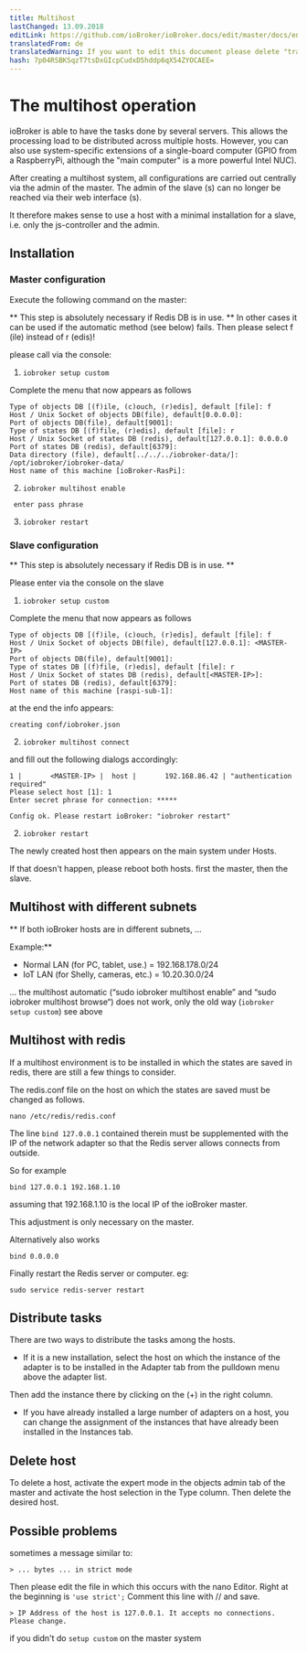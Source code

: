 ```yaml
---
title: Multihost
lastChanged: 13.09.2018
editLink: https://github.com/ioBroker/ioBroker.docs/edit/master/docs/en/config/multihost.md
translatedFrom: de
translatedWarning: If you want to edit this document please delete "translatedFrom" field, elsewise this document will be translated automatically again
hash: 7p04RSBKSqzT7tsDxGIcpCudxD5hddp6qX54ZYOCAEE=
---
```

# The multihost operation
ioBroker is able to have the tasks done by several servers. This allows the processing load to be distributed across multiple hosts.
However, you can also use system-specific extensions of a single-board computer (GPIO from a RaspberryPi, although the "main computer" is a more powerful Intel NUC).

After creating a multihost system, all configurations are carried out centrally via the admin of the master. The admin of the slave (s) can no longer be reached via their web interface (s).

It therefore makes sense to use a host with a minimal installation for a slave, i.e. only the js-controller and the admin.

## Installation
### Master configuration
Execute the following command on the master:

** This step is absolutely necessary if Redis DB is in use. ** In other cases it can be used if the automatic method (see below) fails. Then please select f (ile) instead of r (edis)!

please call via the console:

1. `iobroker setup custom`

Complete the menu that now appears as follows

```
Type of objects DB [(f)ile, (c)ouch, (r)edis], default [file]: f
Host / Unix Socket of objects DB(file), default[0.0.0.0]:
Port of objects DB(file), default[9001]:
Type of states DB [(f)file, (r)edis], default [file]: r
Host / Unix Socket of states DB (redis), default[127.0.0.1]: 0.0.0.0
Port of states DB (redis), default[6379]:
Data directory (file), default[../../../iobroker-data/]: /opt/iobroker/iobroker-data/
Host name of this machine [ioBroker-RasPi]:
```

2. `iobroker multihost enable`

``` enter pass phrase```

3. `iobroker restart`

### Slave configuration
** This step is absolutely necessary if Redis DB is in use. **

Please enter via the console on the slave

1. `iobroker setup custom`

Complete the menu that now appears as follows

```
Type of objects DB [(f)ile, (c)ouch, (r)edis], default [file]: f
Host / Unix Socket of objects DB(file), default[127.0.0.1]: <MASTER-IP>
Port of objects DB(file), default[9001]:
Type of states DB [(f)file, (r)edis], default [file]: r
Host / Unix Socket of states DB (redis), default[<MASTER-IP>]:
Port of states DB (redis), default[6379]:
Host name of this machine [raspi-sub-1]:
```

at the end the info appears:

```
creating conf/iobroker.json
```

2. `iobroker multihost connect`

and fill out the following dialogs accordingly:

```
1 |       <MASTER-IP> |  host |       192.168.86.42 | "authentication required"
Please select host [1]: 1
Enter secret phrase for connection: *****

Config ok. Please restart ioBroker: "iobroker restart"
```

2. `iobroker restart`

The newly created host then appears on the main system under Hosts.

If that doesn't happen, please reboot both hosts. first the master, then the slave.

## Multihost with different subnets
** If both ioBroker hosts are in different subnets, ...

Example:**

* Normal LAN (for PC, tablet, use.) = 192.168.178.0/24
* IoT LAN (for Shelly, cameras, etc.) = 10.20.30.0/24

... the multihost automatic (“sudo iobroker multihost enable” and “sudo iobroker multihost browse“) does not work, only the old way (`iobroker setup custom`) see above

## Multihost with redis
If a multihost environment is to be installed in which the states are saved in redis, there are still a few things to consider.

The redis.conf file on the host on which the states are saved must be changed as follows.

```
nano /etc/redis/redis.conf
```

The line `bind 127.0.0.1` contained therein must be supplemented with the IP of the network adapter so that the Redis server allows connects from outside.

So for example

```
bind 127.0.0.1 192.168.1.10
```

assuming that 192.168.1.10 is the local IP of the ioBroker master.

This adjustment is only necessary on the master.

Alternatively also works

```
bind 0.0.0.0
```

Finally restart the Redis server or computer. eg:

```
sudo service redis-server restart
```

## Distribute tasks
There are two ways to distribute the tasks among the hosts.

* If it is a new installation, select the host on which the instance of the adapter is to be installed in the Adapter tab from the pulldown menu above the adapter list.

Then add the instance there by clicking on the (+) in the right column.

* If you have already installed a large number of adapters on a host, you can change the assignment of the instances that have already been installed in the Instances tab.

## Delete host
To delete a host, activate the expert mode in the objects admin tab of the master and activate the host selection in the Type column. Then delete the desired host.

## Possible problems
sometimes a message similar to:

```> ... bytes ... in strict mode```

Then please edit the file in which this occurs with the nano Editor. Right at the beginning is `'use strict';` Comment this line with // and save.

```> IP Address of the host is 127.0.0.1. It accepts no connections. Please change.```

if you didn't do ``` setup custom ``` on the master system